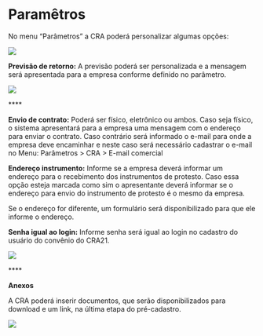 # Paramêtros

No menu “Parâmetros” a CRA poderá personalizar algumas opções:

![](http://manual.crabr.com.br/manual/wp-content/uploads/2020/04/plataforma-de-convenios.jpg)

**Previsão de retorno:** A previsão poderá ser personalizada e a mensagem será apresentada para a empresa conforme definido no parâmetro.

![](http://manual.crabr.com.br/manual/wp-content/uploads/2020/04/cadastro-recebido-com-sucesso.png)

&#x20;****&#x20;

**Envio de contrato:**  Poderá ser físico, eletrônico ou ambos. Caso seja físico, o sistema apresentará para a empresa uma mensagem com o endereço para enviar o contrato. Caso contrário será informado o e-mail para onde a empresa deve encaminhar e neste caso será necessário cadastrar o e-mail no Menu: Parâmetros > CRA > E-mail comercial

**Endereço instrumento:** Informe se a empresa deverá informar um endereço para o recebimento dos instrumentos de protesto. Caso essa opção esteja marcada como sim o apresentante deverá informar se o endereço para envio do instrumento de protesto é o mesmo da empresa.

Se o endereço for diferente, um formulário será disponibilizado para que ele informe o endereço.

**Senha igual ao login:** Informe senha será igual ao login no cadastro do usuário do convênio do CRA21.

![](http://manual.crabr.com.br/manual/wp-content/uploads/2020/04/parametros.jpg)

&#x20;****&#x20;

**Anexos**

A CRA poderá inserir documentos, que serão disponibilizados para download e um link, na última etapa do pré-cadastro.

![](http://manual.crabr.com.br/manual/wp-content/uploads/2020/04/ja-e-conveniado-1.png)
